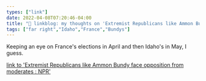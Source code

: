 ```yaml
---
types: ["link"]
date: 2022-04-08T07:20:46-04:00
title: "🔗 linkblog: my thoughts on 'Extremist Republicans like Ammon Bundy face opposition from moderates : NPR'"
tags: ["far right","Idaho","France","Bundys"]
---
```

Keeping an eye on France's elections in April and then Idaho's in May, I guess.
 
[link to 'Extremist Republicans like Ammon Bundy face opposition from moderates : NPR'](https://www.npr.org/2022/04/08/1091435312/idaho-primary-republican-party-politics)
